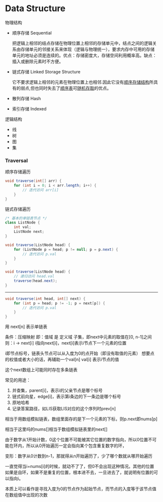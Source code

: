 # Data Structure

物理结构

- 顺序存储 Sequential

  把逻辑上相邻的结点存储在物理位置上相邻的存储单元中，结点之间的逻辑关系由存储单元的邻接关系来体现（逻辑与物理统一），要求内存中可用的存储单元的地址必须是连续的。优点：存储密度大，存储空间利用概率高。缺点：插入或删除元素时不方便。

- 链式存储 Linked Storage Structure

  它不要求逻辑上相邻的元素在物理位置上也相邻.因此它没有[顺序存储结构](https://baike.baidu.com/item/顺序存储结构/0?fromModule=lemma_inlink)所具有的弱点,但也同时失去了[顺序表](https://baike.baidu.com/item/顺序表/9664274?fromModule=lemma_inlink)可[随机存取](https://baike.baidu.com/item/随机存取/4610937?fromModule=lemma_inlink)的优点。

- 散列存储 Hash

- 索引存储 Indexed

逻辑结构

- 线
- 树
- 图
- 集

### Traversal

顺序存储遍历

```java
void traverse(int[] arr) {
    for (int i = 0; i < arr.length; i++) {
        // 迭代访问 arr[i]
    }
}
```

链式存储遍历

```java
/* 基本的单链表节点 */
class ListNode {
    int val;
    ListNode next;
}

void traverse(ListNode head) {
    for (ListNode p = head; p != null; p = p.next) {
        // 迭代访问 p.val
    }
}

void traverse(ListNode head) {
    // 递归访问 head.val
    traverse(head.next);
}
```

---

```java
void traverse(int head, int[] next) {
    for (int p = head; p != -1; p = next[p]) {
        // 迭代访问 p.val
    }
}
```

用 next[n] 表示单链表

条件：压缩映射
即：值域 是 定义域 子集，即next中元素的取值在[0, n-1]之间
则：i -> next[i]
i指向next[i]，next[i]表示i节点下一个元素的位置

i即节点标号，链表头节点可以从入度为0的点开始（即没有取值的元素）
想要点的权值或者大小的话，再辅助一个val[n]
val[i] 表示i节点的值

这个next数组上可能同时存在多条链表

常见的用途：
1. 并查集，parent[i]，表示i的父亲节点是哪个标号
2. 链式前向星，edge[i]，表示第i条边的下一条边是哪个标号
3. 原地哈希
4. 记录答案路径，如LIS获取LIS对应的这个序列时prev[n]

相当于用数组模拟链表，数组里面存的是下一个元素的下标，则p.next即nums[p]

相当于这里吗的nums[]相当于数组模拟链表里的next[]

由于数字从1开始计数，0这个位置不可能被其它位置的数字指向，所以0位置不可能在环内，所以从0开始遍历一定会指向某个包含重复数字的环，

变形：数字从0计数到n-1，那就得从n开始遍历了，少了哪个数就从哪开始遍历

一直觉得当i=nums[i]的时候，就动不了了，但0不会出现这种情况。其他的位置如果是自环，如果不是重复的位置，根本进不去，一旦进去了，就说明有位置的可以指向i。

本质上可以看作是寻找入度为0的节点作为起始节点，而节点的入度等于该节点值在数组值中出现的次数
